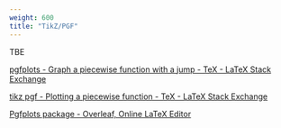 ```yaml
---
weight: 600
title: "TikZ/PGF"
---
```


TBE

[pgfplots - Graph a piecewise function with a jump - TeX - LaTeX Stack Exchange](https://tex.stackexchange.com/questions/531964/)

[tikz pgf - Plotting a piecewise function - TeX - LaTeX Stack Exchange](https://tex.stackexchange.com/questions/373512/)

[Pgfplots package - Overleaf, Online LaTeX Editor](https://www.overleaf.com/learn/latex/Pgfpl)
